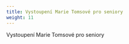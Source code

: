 ```yaml
---
title: Vystoupení Marie Tomsové pro seniory
weight: 11
---
```

Vystoupení Marie Tomsové pro seniory
